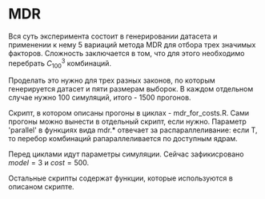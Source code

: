# MDR

Вся суть эксперимента состоит в генерировании датасета и применении к нему 5 вариаций метода MDR для отбора трех значимых факторов. Сложность заключается в том, что для этого необходимо перебрать $C_100^3$ комбинаций. 

Проделать это нужно для трех разных законов, по которым генерируется датасет и пяти размерам выборок. В каждом отдельном случае нужно 100 симуляций, итого - 1500 прогонов.

Скрипт, в котором описаны прогоны в циклах - mdr_for_costs.R. Сами прогоны можно вынести в отдельный скрипт, если нужно. Параметр 'parallel' в функциях вида mdr.* отвечает за распараллеливание: если T, то перебор комбинаций рапараллеливается по доступным ядрам.  

Перед циклами идут параметры симуляции. Сейчас зафикисровано $model = 3$ и $cost = 500$.

Остальные скрипты содержат функции, которые используются в описаном скрипте.
